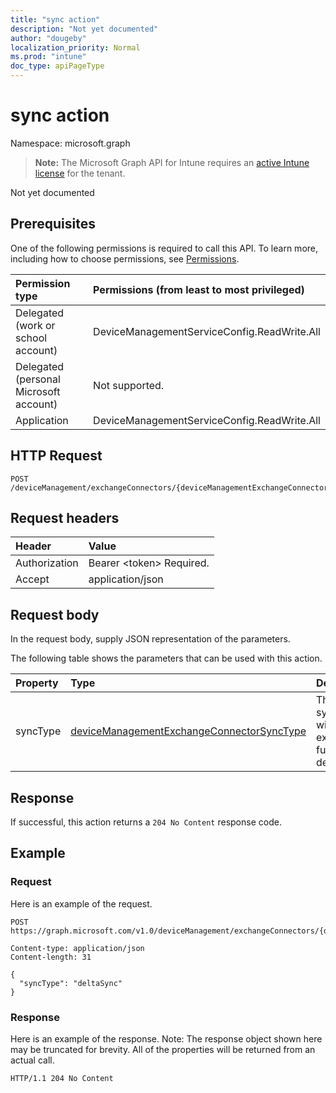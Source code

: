 ```yaml
---
title: "sync action"
description: "Not yet documented"
author: "dougeby"
localization_priority: Normal
ms.prod: "intune"
doc_type: apiPageType
---
```


# sync action

Namespace: microsoft.graph

> **Note:** The Microsoft Graph API for Intune requires an [active Intune license](https://go.microsoft.com/fwlink/?linkid=839381) for the tenant.

Not yet documented

## Prerequisites
One of the following permissions is required to call this API. To learn more, including how to choose permissions, see [Permissions](/graph/permissions-reference).

|Permission type|Permissions (from least to most privileged)|
|:---|:---|
|Delegated (work or school account)|DeviceManagementServiceConfig.ReadWrite.All|
|Delegated (personal Microsoft account)|Not supported.|
|Application|DeviceManagementServiceConfig.ReadWrite.All|

## HTTP Request
<!-- {
  "blockType": "ignored"
}
-->
``` http
POST /deviceManagement/exchangeConnectors/{deviceManagementExchangeConnectorId}/sync
```

## Request headers
|Header|Value|
|:---|:---|
|Authorization|Bearer &lt;token&gt; Required.|
|Accept|application/json|

## Request body
In the request body, supply JSON representation of the parameters.

The following table shows the parameters that can be used with this action.

|Property|Type|Description|
|:---|:---|:---|
|syncType|[deviceManagementExchangeConnectorSyncType](../resources/intune-onboarding-devicemanagementexchangeconnectorsynctype.md)|The type of sync which will be executed, full sync or delta sync.|



## Response
If successful, this action returns a `204 No Content` response code.

## Example

### Request
Here is an example of the request.
``` http
POST https://graph.microsoft.com/v1.0/deviceManagement/exchangeConnectors/{deviceManagementExchangeConnectorId}/sync

Content-type: application/json
Content-length: 31

{
  "syncType": "deltaSync"
}
```

### Response
Here is an example of the response. Note: The response object shown here may be truncated for brevity. All of the properties will be returned from an actual call.
``` http
HTTP/1.1 204 No Content
```





